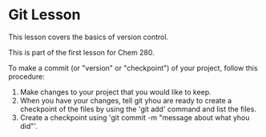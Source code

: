 # Git Lesson

This lesson covers the basics of version control.

This is part of the first lesson for Chem 280.

To make a commit (or "version" or "checkpoint") of your project, follow this procedure:

1. Make changes to your project that you would like to keep.
2. When you have your changes, tell git yhou are ready to create a checkpoint of the files by using the 'git add' command and list the files.
3. Create a checkpoint using 'git commit -m "message about what yhou did"'.

